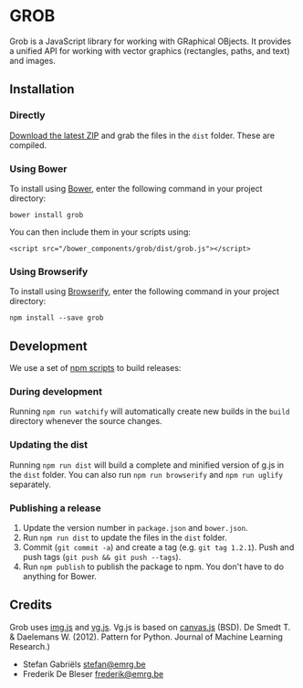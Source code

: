 GROB
====
Grob is a JavaScript library for working with GRaphical OBjects. It provides a unified API for working with vector graphics (rectangles, paths, and text) and images.

Installation
------------

### Directly

[Download the latest ZIP](https://github.com/nodebox/grob/archive/master.zip) and grab the files in the `dist` folder.
These are compiled.

### Using Bower

To install using [Bower](http://bower.io/), enter the following command in your project directory:

    bower install grob

You can then include them in your scripts using:

    <script src="/bower_components/grob/dist/grob.js"></script>

### Using Browserify

To install using [Browserify](http://browserify.org/), enter the following command in your project directory:

    npm install --save grob

Development
-----------
We use a set of [npm scripts](https://www.npmjs.org/doc/misc/npm-scripts.html) to build releases:

### During development

Running `npm run watchify` will automatically create new builds in the `build` directory whenever the source changes.

### Updating the dist

Running `npm run dist` will build a complete and minified version of g.js in the `dist` folder. You can also run
`npm run browserify` and `npm run uglify` separately.

### Publishing a release

1. Update the version number in `package.json` and `bower.json`.
2. Run `npm run dist` to update the files in the `dist` folder.
3. Commit (`git commit -a`) and create a tag (e.g. `git tag 1.2.1`). Push and push tags (`git push && git push --tags`).
4. Run `npm publish` to publish the package to npm. You don't have to do anything for Bower.

Credits
-------
Grob uses [img.js](https://github.com/nodebox/img.js) and [vg.js](https://github.com/nodebox/vg.js). Vg.js is based on [canvas.js](https://github.com/clips/pattern/blob/master/pattern/canvas.js) (BSD). De Smedt T. & Daelemans W. (2012). Pattern for Python. Journal of Machine Learning Research.)

* Stefan Gabriëls <stefan@emrg.be>
* Frederik De Bleser <frederik@emrg.be>
